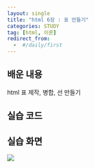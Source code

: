 ```yaml
---
layout: single
title: "html 6장 : 표 만들기"
categories: STUDY
tag: [html, 이론]
redirect_from:
  -  #/daily/first
---
```


## 배운 내용

html 표 제작, 병합, 선 만들기

## 실습 코드

<script src="https://gist.github.com/JUNE2001/35a9575ef900c1246e8beb49a0019df0.js"></script>

## 실습 화면

![]({{site.url}}/images/2024-04-23-html6-images/08_table.png)
